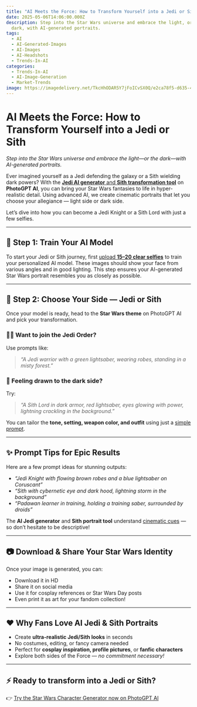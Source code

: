 ```yaml
---
title: "AI Meets the Force: How to Transform Yourself into a Jedi or Sith"
date: 2025-05-06T14:06:00.000Z
description: Step into the Star Wars universe and embrace the light, or the
  dark, with AI-generated portraits.
tags:
  - AI
  - AI-Generated-Images
  - AI-Images
  - AI-Headshots
  - Trends-In-AI
categories:
  - Trends-In-AI
  - AI-Image-Generation
  - Market-Trends
image: https://imagedelivery.net/TkcHhODAR5Y7jFoICvSX0Q/e2ca78f5-d635-4d23-418a-c5cecc697700/q=100
---
```

# AI Meets the Force: How to Transform Yourself into a Jedi or Sith

*Step into the Star Wars universe and embrace the light—or the dark—with AI-generated portraits.*

Ever imagined yourself as a Jedi defending the galaxy or a Sith wielding dark powers? With the [**Jedi AI generator** and **Sith transformation tool**](https://www.photogptai.com/presets/star_wars) on **PhotoGPT AI**, you can bring your Star Wars fantasies to life in hyper-realistic detail. Using advanced AI, we create cinematic portraits that let you choose your allegiance — light side or dark side.

Let’s dive into how you can become a Jedi Knight or a Sith Lord with just a few selfies.

- - -

## 🌌 Step 1: Train Your AI Model

To start your Jedi or Sith journey, first [upload **15–20 clear selfies**](https://www.photogptai.com/guides/selecting-the-ideal-input-images) to train your personalized AI model. These images should show your face from various angles and in good lighting. This step ensures your AI-generated Star Wars portrait resembles you as closely as possible.

- - -

## 🧙 Step 2: Choose Your Side — Jedi or Sith

Once your model is ready, head to the **Star Wars theme** on PhotoGPT AI and pick your transformation.

### 🧑‍🦱 Want to join the Jedi Order?

Use prompts like:  

> *“A Jedi warrior with a green lightsaber, wearing robes, standing in a misty forest.”*

### 🧛 Feeling drawn to the dark side?

Try:  

> *“A Sith Lord in dark armor, red lightsaber, eyes glowing with power, lightning crackling in the background.”*

You can tailor the **tone, setting, weapon color, and outfit** using just a [simple prompt](https://www.photogptai.com/guides/how-to-write-prompts).

- - -

## ✨ Prompt Tips for Epic Results

Here are a few prompt ideas for stunning outputs:

* *“Jedi Knight with flowing brown robes and a blue lightsaber on Coruscant”*  
* *“Sith with cybernetic eye and dark hood, lightning storm in the background”*  
* *“Padawan learner in training, holding a training saber, surrounded by droids”*

The **AI Jedi generator** and **Sith portrait tool** understand [cinematic cues](https://www.photogptai.com/presets/cinematic) — so don’t hesitate to be descriptive!

- - -

## 📷 Download & Share Your Star Wars Identity

Once your image is generated, you can:

* Download it in HD  
* Share it on social media  
* Use it for cosplay references or Star Wars Day posts  
* Even print it as art for your fandom collection!

- - -

## ❤️ Why Fans Love AI Jedi & Sith Portraits

* Create **ultra-realistic Jedi/Sith looks** in seconds  
* No costumes, editing, or fancy camera needed  
* Perfect for **cosplay inspiration, profile pictures**, or **fanfic characters**  
* Explore both sides of the Force — *no commitment necessary!*

- - -

## ⚡ Ready to transform into a Jedi or Sith?

👉 [Try the Star Wars Character Generator now on PhotoGPT AI](https://www.photogptai.com/presets/star_wars)
